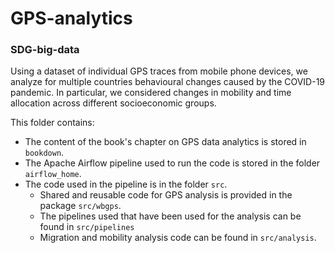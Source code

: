 # GPS-analytics
### SDG-big-data
Using a dataset of individual GPS traces from mobile phone devices, we analyze for multiple countries behavioural changes caused by the COVID-19 
pandemic. In particular, we considered changes in mobility and time allocation across different socioeconomic groups.

This folder contains:
- The content of the book's chapter on GPS data analytics is stored in `bookdown`.
- The Apache Airflow pipeline used to run the code is stored in the folder `airflow_home`.
- The code used in the pipeline is in the folder `src`.
    - Shared and reusable code for GPS analysis is provided in the package `src/wbgps`.
    - The pipelines used that have been used for the analysis can be found in `src/pipelines`
    - Migration and mobility analysis code can be found in `src/analysis`.
    
